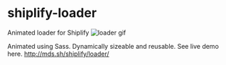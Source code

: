 shiplify-loader
===============

Animated loader for Shiplify
![loader gif](http://d13yacurqjgara.cloudfront.net/users/6410/screenshots/1372429/shiplify-loader.gif)

Animated using Sass. Dynamically sizeable and reusable.
See live demo here. http://mds.sh/shiplify/loader/
